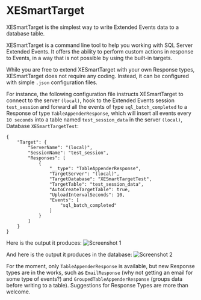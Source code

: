 # XESmartTarget

XESmartTarget is the simplest way to write Extended Events data to a database table.

XESmartTarget is a command line tool to help you working with SQL Server Extended Events. It offers the ability to perform custom actions in response to Events, in a way that is not possible by using the built-in targets.

While you are free to extend XESmartTarget with your own Response types, XESmartTarget does not require any coding. Instead, it can be configured with simple `.json` configuration files.

For instance, the following configuration file instructs XESmartTarget to connect to the server `(local)`, hook to the Extended Events session `test_session` and forward all the events of type `sql_batch_completed` to a Response of type `TableAppenderResponse`, which will insert all events every `10 seconds` into a table named `test_session_data` in the server `(local)`, Database `XESmartTargetTest`:

    {
        "Target": {
            "ServerName": "(local)",
            "SessionName": "test_session",
            "Responses": [
                {
                    "__type": "TableAppenderResponse",
                    "TargetServer": "(local)",
                    "TargetDatabase": "XESmartTargetTest",
                    "TargetTable": "test_session_data",
                    "AutoCreateTargetTable": true,
                    "UploadIntervalSeconds": 10,
                    "Events": [
                        "sql_batch_completed"
                    ]
                }
            ]
        }
    }

Here is the output it produces: 
![Screenshot 1](https://github.com/spaghettidba/XESmartTarget/blob/master/Images/Screenshot1.png?raw=true "Screenshot")

And here is the output it produces in the database:
![Screenshot 2](https://github.com/spaghettidba/XESmartTarget/blob/master/Images/Screenshot2.png?raw=true "Screenshot")

For the moment, only `TableAppenderResponse` is available, but new Response types are in the works, such as `EmailResponse` (why not getting an email for some type of events?) and `GroupedTableAppenderResponse` (groups data before writing to a table). Suggestions for Response Types are more than welcome.
